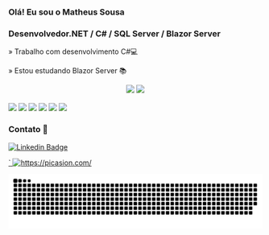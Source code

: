### Olá! Eu sou o Matheus Sousa 

### Desenvolvedor.NET / C# / SQL Server / Blazor Server

   » Trabalho com desenvolvimento C#💻
   
   » Estou estudando Blazor Server 📚
   
<div align="center">
  <img height="180em" src="https://github-readme-stats.vercel.app/api?username=sousamatheus&show_icons=true&theme=dracula"/>
  
  <img height="180em" src="https://github-readme-stats.vercel.app/api/top-langs/?username=sousamatheus&layout=compact&theme=dracula"/>  
</div>
 
 <div style="display: inline_block"><br>
  <img width="50px" src="https://cdn.jsdelivr.net/gh/devicons/devicon/icons/csharp/csharp-line.svg" /> 
  <img width="50px" src="https://cdn.jsdelivr.net/gh/devicons/devicon/icons/css3/css3-original-wordmark.svg" /> 
  <img  width="50px" src="https://cdn.jsdelivr.net/gh/devicons/devicon/icons/git/git-original-wordmark.svg" /> 
  <img width="50px" src="https://cdn.jsdelivr.net/gh/devicons/devicon/icons/github/github-original-wordmark.svg" /> 
  <img width="50px" src="https://cdn.jsdelivr.net/gh/devicons/devicon/icons/html5/html5-original.svg" /> 
  <img  width="50px" src="https://cdn.jsdelivr.net/gh/devicons/devicon/icons/javascript/javascript-original.svg" />
</div>

<div>
   
### Contato 📲
    
  [![Linkedin Badge](https://img.shields.io/badge/-LinkedIn-blue?style=flat-square&logo=Linkedin&logoColor=white&link=https://www.linkedin.com/in/matheus-sousa-00193a184/)](https://www.linkedin.com/in/matheus-sousa-00193a184/)    
   
   <a href="https://picasion.com/">`
    <img src="https://i.picasion.com/pic92/3ba3110571e814f8d900d908aa1de2a0.gif" width="150" height="150" border="0" alt="https://picasion.com/" />

![Snake animation](https://github.com/sousamatheus/SousaMatheus/blob/output/github-contribution-grid-snake.svg)  
                                 

